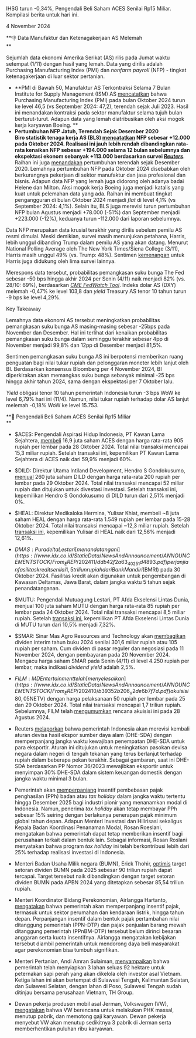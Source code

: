 IHSG turun -0,34%, Pengendali Beli Saham ACES Senilai Rp15 Miliar. Kompilasi berita untuk hari ini.

4 November 2024

**👎 Data Manufaktur dan Ketenagakerjaan AS Melemah  
**

Sejumlah data ekonomi Amerika Serikat (AS) rilis pada Jumat waktu setempat (1/11) dengan hasil yang lemah. Data yang dirilis adalah Purchasing Manufacturing Index (PMI) dan _nonfarm payroll_ (NFP) \- tingkat ketenagakerjaan di luar sektor pertanian.

- \*\*PMI di Bawah 50, Manufaktur AS Terkontraksi Selama 7 Bulan  
  Institute for Supply Management (ISM) AS [mencatatkan](https://www.reuters.com/markets/us/us-manufacturing-drops-15-month-low-october-2024-11-01/) bahwa Purchasing Manufacturing Index (PMI) pada bulan Oktober 2024 turun ke level 46,5 (vs September 2024: 47,2), terendah sejak Juli 2023. Hasil ini menandakan kontraksi pada sektor manufaktur selama tujuh bulan berturut-turut. Adapun data yang lemah diatribusikan oleh aksi mogok kerja karyawan Boeing. \*\*
- **Pertumbuhan NFP Jatuh, Terendah Sejak Desember 2020  
  Biro statistik tenaga kerja AS (BLS) [mencatatkan](https://www.bls.gov/news.release/empsit.nr0.htm) NFP sebesar +12.000 pada Oktober 2024. Realisasi ini jauh lebih rendah dibandingkan rata-rata kenaikan NFP sebesar +194.000 selama 12 bulan sebelumnya dan ekspektasi ekonom sebanyak +113.000 berdasarkan survei _[Reuters](https://www.reuters.com/markets/us/weak-us-oct-payrolls-growth-skewed-by-storms-strikes-2024-11-01/)_**_._ Raihan ini juga [menandakan](https://www.reuters.com/markets/us/us-job-growth-slows-sharply-october-unemployment-rate-unchanged-41-2024-11-01/) pertumbuhan terendah sejak Desember 2020. Lemahnya pertumbuhan NFP pada Oktober 2024 disebabkan oleh berkurangnya pekerjaan di sektor manufaktur dan jasa profesional dan bisnis. Adapun data NFP yang lemah juga didorong oleh adanya badai Helene dan Milton. Aksi mogok kerja Boeing juga menjadi katalis yang kuat untuk pelemahan data yang ada. Raihan ini membuat tingkat pengangguran di bulan Oktober 2024 menjadi _flat_ di level 4,1% (vs September 2024: 4,1%). Selain itu, BLS juga merevisi turun pertumbuhan NFP bulan Agustus menjadi +78.000 (-51%) dan September menjadi +223.000 (-12%), keduanya turun -112.000 dari laporan sebelumnya.

Data NFP merupakan data krusial terakhir yang dirilis sebelum pemilu AS resmi dimulai. Meski demikian, survei masih menunjukan petahana, Harris, lebih unggul dibanding Trump dalam pemilu AS yang akan datang. Menurut National Polling Average oleh The New York Times/Siena College (3/11), Harris masih unggul 49% (vs. Trump: 48%). Sentimen [kemenangan](https://www.forbes.com/sites/saradorn/2024/11/03/trump-vs-harris-2024-polls-trump-up-in-3-new-surveys-harris-leads-in-2-others/) untuk Harris juga didukung oleh lima survei lainnya.

Merespons data tersebut, probabilitas pemangkasan suku bunga The Fed sebesar -50 bps hingga akhir 2024 per Senin (4/11) naik menjadi 82% (vs. 28/10: 69%), berdasarkan _[CME FedWatch Tool](https://www.cmegroup.com/markets/interest-rates/cme-fedwatch-tool.html)_. Indeks dolar AS (DXY) melemah -0,47% ke level 103,8 dan _yield_ Treasury AS tenor 10 tahun turun -9 bps ke level 4,29%.

Key Takeaway

Lemahnya data ekonomi AS tersebut meningkatkan probabilitas pemangkasan suku bunga AS masing-masing sebesar \-25bps pada November dan Desember. Hal ini terlihat dari kenaikan probabilitas pemangkasan suku bunga dalam seminggu terakhir sebesar 4pp di November menjadi 99,8% dan 12pp di Desember menjadi 81,5%.

Sentimen pemangkasan suku bunga AS ini berpotensi memberikan ruang penguatan bagi nilai tukar rupiah dan pelonggaran moneter lebih lanjut oleh BI. Berdasarkan konsensus Bloomberg per 4 November 2024, BI diperkirakan akan memangkas suku bunga sebanyak minimal -25 bps hingga akhir tahun 2024, sama dengan ekspektasi per 7 Oktober lalu.

_Yield_ obligasi tenor 10 tahun pemerintah Indonesia turun -3 bps WoW ke level 6,79% hari ini (11/4). Namun, nilai tukar rupiah terhadap dolar AS lanjut melemah -0,18% WoW ke level 15.753.

**🛒 Pengendali Beli Saham ACES Senilai Rp15 Miliar  
**

- $ACES: Pengendali Aspirasi Hidup Indonesia, PT Kawan Lama Sejahtera, [membeli](https://www.idx.co.id/StaticData/NewsAndAnnouncement/ANNOUNCEMENTSTOCK/From_EREP/202410/3eb737cfb2_d141254882.pdf) 16,9 juta saham ACES dengan harga rata-rata 905 rupiah per lembar pada 28 Oktober 2024. Total nilai transaksi mencapai 15,3 miliar rupiah. Setelah transaksi ini, kepemilikan PT Kawan Lama Sejahtera di ACES naik dari 59,9% menjadi 60%.
- $DILD: Direktur Utama Intiland Development, Hendro S Gondokusumo, [menjual](https://www.idx.co.id/StaticData/NewsAndAnnouncement/ANNOUNCEMENTSTOCK/From_EREP/202411/ae9d1ce4b4_24e34686ba.pdf) 260 juta saham DILD dengan harga rata-rata 200 rupiah per lembar pada 29 Oktober 2024. Total nilai transaksi mencapai 52 miliar rupiah dan ditujukan untuk divestasi investasi. Setelah transaksi ini, kepemilikan Hendro S Gondokusumo di DILD turun dari 2,51% menjadi 0%.
- $HEAL: Direktur Medikaloka Hermina, Yulisar Khiat, membeli ~8 juta saham HEAL dengan harga rata-rata 1.549 rupiah per lembar pada 15-28 Oktober 2024. Total nilai transaksi mencapai ~12,3 miliar rupiah. Setelah [transaksi ini](https://www.idx.co.id/StaticData/NewsAndAnnouncement/ANNOUNCEMENTSTOCK/From_EREP/202411/8bc7acc7fb_de31bf8e8a.pdf), kepemilikan Yulisar di HEAL naik dari 12,56% menjadi 12,61%.
- $DMAS: Puradelta Lestari [menandatangani](https://www.idx.co.id/StaticData/NewsAndAnnouncement/ANNOUNCEMENTSTOCK/From_EREP/202411/ddb42f2a63_40251d4893.pdf) perjanjian fasilitas kredit senilai 1,5 triliun rupiah dari Bank Mandiri ($BMRI) pada 30 Oktober 2024. Fasilitas kredit akan digunakan untuk pengembangan di Kawasan Deltamas, Jawa Barat, dalam jangka waktu 5 tahun sejak penandatanganan.
- $MUTU: Pengendali Mutuagung Lestari, PT Afda Ekselensi Lintas Dunia, menjual 100 juta saham MUTU dengan harga rata-rata 85 rupiah per lembar pada 24 Oktober 2024. Total nilai transaksi mencapai 8,5 miliar rupiah. Setelah [transaksi ini](https://www.idx.co.id/StaticData/NewsAndAnnouncement/ANNOUNCEMENTSTOCK/From_EREP/202411/b893c388f2_432d07097e.pdf), kepemilikan PT Afda Ekselensi Lintas Dunia di MUTU turun dari 10,5% menjadi 7,32%.
- $SMAR: Sinar Mas Agro Resources and Technology akan [membagikan](https://www.idx.co.id/StaticData/NewsAndAnnouncement/ANNOUNCEMENTSTOCK/From_EREP/202411/be84b66934_16acb91239.pdf) dividen interim tahun buku 2024 senilai 301,6 miliar rupiah atau 105 rupiah per saham. Cum dividen di pasar reguler dan negosiasi pada 11 November 2024, dengan pembayaran pada 20 November 2024. Mengacu harga saham SMAR pada Senin (4/11) di level 4.250 rupiah per lembar, maka indikasi _dividend yield_ adalah 2,5%.
- $FILM: MD Entertainment telah [menyelesaikan](https://www.idx.co.id/StaticData/NewsAndAnnouncement/ANNOUNCEMENTSTOCK/From_EREP/202410/b39352b206_a2de6b7f7d.pdf) akuisisi 80,05% saham Net Visi Media ($NETV) dengan harga pelaksanaan 50 rupiah per lembar pada 25 dan 29 Oktober 2024. Total nilai transaksi mencapai 1,7 triliun rupiah. Sebelumnya, FILM telah [mengumumkan](https://snips.stockbit.com/snips-terbaru/-film-berencana-jadi-pengendali-baru-netv) rencana akuisisi ini pada 28 Agustus 2024.

- Reuters [melaporkan](https://www.reuters.com/world/asia-pacific/indonesia-plans-increase-minimum-period-exporters-retain-earnings-2024-11-03/) bahwa pemerintah Indonesia akan merevisi kembali aturan devisa hasil ekspor sumber daya alam (DHE-SDA) dengan memperpanjang jangka waktu kewajiban penempatan DHE-SDA untuk para eksportir. Aturan ini ditujukan untuk meningkatkan pasokan devisa negara dalam negeri di tengah tekanan yang terus berlanjut terhadap rupiah dalam beberapa pekan terakhir. Sebagai gambaran, saat ini DHE-SDA berdasarkan PP Nomor 36/2023 mewajibkan eksportir untuk menyimpan 30% DHE-SDA dalam sistem keuangan domestik dengan jangka waktu minimal 3 bulan.
- Pemerintah akan [memperpanjang](https://epaper.investor.id/files/2024/11/04/f3751382f8681c03c1203c1aac0f52f9.html) insentif pembebasan pajak penghasilan (PPh) badan atau _tax holiday_ dalam jangka waktu tertentu hingga Desember 2025 bagi industri pionir yang menanamkan modal di Indonesia. Namun, penerima _tax holiday_ akan tetap membayar PPh sebesar 15% seiring dengan berlakunya penerapan pajak minimum global tahun depan. Adapun Menteri Investasi dan Hilirisasi sekaligus Kepala Badan Koordinasi Penanaman Modal, Rosan Roeslani, mengatakan bahwa pemerintah dapat tetap memberikan insentif bagi perusahaan terkait dalam bentuk lain. Sebagai informasi, Rosan Roslani menyatakan bahwa program _tax holiday_ ini telah berkontribusi lebih dari 25% terhadap realisasi investasi di Indonesia.
- Menteri Badan Usaha Milik negara (BUMN), Erick Thohir, [optimis](https://epaper.bisnis.com/epaper/detail/page/146467/) target setoran dividen BUMN pada 2025 sebesar 90 triliun rupiah dapat tercapai. Target tersebut naik dibandingkan dengan target setoran dividen BUMN pada APBN 2024 yang ditetapkan sebesar 85,54 triliun rupiah.
- Menteri Koordinator Bidang Perekonomian, Airlangga Hartanto, [mengatakan](https://epaper.bisnis.com/epaper/detail/page/146469/) bahwa pemerintah akan memperpanjang insentif pajak, termasuk untuk sektor perumahan dan kendaraan listrik, hingga tahun depan. Perpanjangan insentif dalam bentuk pajak pertambahan nilai ditanggung pemerintah (PPN-DTP) dan pajak penjualan barang mewah ditanggung pemerintah (PPnBM-DTP) tersebut belum dirinci besaran anggaran serta kuota insentifnya. Airlangga mengatakan kebijakan tersebut diambil pemerintah untuk mendorong daya beli masyarakat agar perekonomian bisa tumbuh signifikan.
- Menteri Pertanian, Andi Amran Sulaiman, [menyampaikan](https://katadata.co.id/berita/nasional/6726d7d7a16b1/pemerintah-siapkan-tiga-lahan-peternakan-sapi-perah-untuk-investor-vietnam) bahwa pemerintah telah menyiapkan 3 lahan seluas 92 hektare untuk peternakan sapi perah yang akan dikelola oleh investor asal Vietnam. Ketiga lahan ini akan bertempat di Sulawesi Tengah, Kalimantan Selatan, dan Sulawesi Selatan, dengan lahan di Poso, Sulawesi Tengah sudah ditinjau bersama perusahaan Vietnam, TH Group.
- Dewan pekerja produsen mobil asal Jerman, Volkswagen (VW), [mengatakan](https://www.cnnindonesia.com/ekonomi/20241104072956-92-1162635/volkswagen-berencana-phk-massal-dan-potong-gaji-karyawan) bahwa VW berencana untuk melakukan PHK massal, menutup pabrik, dan memotong gaji karyawan. Dewan pekerja menyebut VW akan menutup sedikitnya 3 pabrik di Jerman serta memberhentikan puluhan ribu karyawan.
